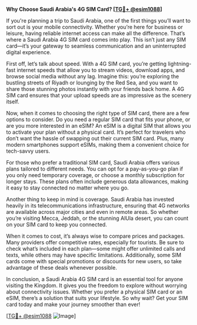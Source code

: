 **Why Choose Saudi Arabia's 4G SIM Card? [[TG💪+ @esim1088](https://t.me/s/esim1088)]**

If you're planning a trip to Saudi Arabia, one of the first things you’ll want to sort out is your mobile connectivity. Whether you’re here for business or leisure, having reliable internet access can make all the difference. That’s where a Saudi Arabia 4G SIM card comes into play. This isn’t just any SIM card—it’s your gateway to seamless communication and an uninterrupted digital experience.

First off, let’s talk about speed. With a 4G SIM card, you’re getting lightning-fast internet speeds that allow you to stream videos, download apps, and browse social media without any lag. Imagine this: you’re exploring the bustling streets of Riyadh or lounging by the Red Sea, and you want to share those stunning photos instantly with your friends back home. A 4G SIM card ensures that your upload speeds are as impressive as the scenery itself.

Now, when it comes to choosing the right type of SIM card, there are a few options to consider. Do you need a regular SIM card that fits your phone, or are you more interested in an eSIM? An eSIM is a digital SIM that allows you to activate your plan without a physical card. It’s perfect for travelers who don’t want the hassle of swapping out their current SIM card. Plus, many modern smartphones support eSIMs, making them a convenient choice for tech-savvy users.

For those who prefer a traditional SIM card, Saudi Arabia offers various plans tailored to different needs. You can opt for a pay-as-you-go plan if you only need temporary coverage, or choose a monthly subscription for longer stays. These plans often include generous data allowances, making it easy to stay connected no matter where you go.

Another thing to keep in mind is coverage. Saudi Arabia has invested heavily in its telecommunications infrastructure, ensuring that 4G networks are available across major cities and even in remote areas. So whether you’re visiting Mecca, Jeddah, or the stunning AlUla desert, you can count on your SIM card to keep you connected.

When it comes to cost, it’s always wise to compare prices and packages. Many providers offer competitive rates, especially for tourists. Be sure to check what’s included in each plan—some might offer unlimited calls and texts, while others may have specific limitations. Additionally, some SIM cards come with special promotions or discounts for new users, so take advantage of these deals whenever possible.

In conclusion, a Saudi Arabia 4G SIM card is an essential tool for anyone visiting the Kingdom. It gives you the freedom to explore without worrying about connectivity issues. Whether you prefer a physical SIM card or an eSIM, there’s a solution that suits your lifestyle. So why wait? Get your SIM card today and make your journey smoother than ever!

[[TG💪+ @esim1088](https://t.me/s/esim1088) ![Image](https://i.postimg.cc/Y0z9fWf4/image.png)]